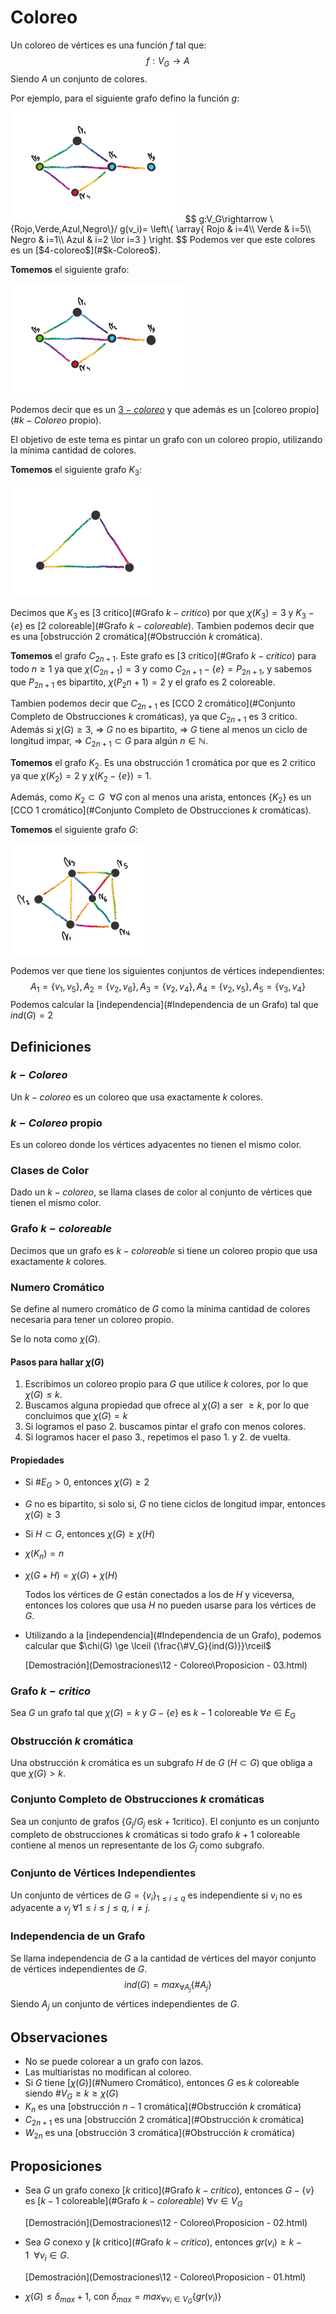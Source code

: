 # Coloreo

Un coloreo de vértices es una función $f$ tal que:
$$
f:V_G\rightarrow A
$$
Siendo $A$ un conjunto de colores.

Por ejemplo, para el siguiente grafo defino la función $g$:

<img src="Resources/clip_image001-1569843316395.png" alt="img" style="zoom:33%;" />
$$
g:V_G\rightarrow \{Rojo,Verde,Azul,Negro\}/ g(v_i)=
\left\{
\array{
	Rojo	&	i=4\\
	Verde	&	i=5\\
	Negro	&	i=1\\
	Azul	&	i=2 \lor i=3
}
\right.
$$
Podemos ver que este colores es un [$4-coloreo$](#$k-Coloreo$).

**Tomemos** el siguiente grafo:

<img src="Resources/clip_image001-1569843896251.png" alt="img" style="zoom:33%;" />

Podemos decir que es un [$3-coloreo$](#$k-Coloreo$) y que además es un [coloreo propio](#$k-Coloreo$ propio).

El objetivo de este tema es pintar un grafo con un coloreo propio, utilizando la mínima cantidad de colores.

**Tomemos** el siguiente grafo $K_3$:

<img src="Resources/clip_image001-1569845464396.png" alt="img" style="zoom:33%;" />

Decimos que $K_3$ es [3 critico](#Grafo $k-critico$) por que $\chi(K_3)=3$ y $K_3-\{e\}$ es [2 coloreable](#Grafo $k-coloreable$). Tambien podemos decir que es una [obstrucción $2$ cromática](#Obstrucción $k$ cromática).

**Tomemos** el grafo $C_{2n+1}$. Este grafo es [3 critico](#Grafo $k-critico$) para todo $n\ge1$ ya que $\chi(C_{2n+1})=3$ y como $C_{2n+1}-\{e\} = P_{2n+1}$, y sabemos que $P_{2n+1}$ es bipartito, $\chi(P_2{n+1})=2$ y el grafo es $2$ coloreable.

Tambien podemos decir que $C_{2n+1}$ es [CCO $2$ cromático](#Conjunto Completo de Obstrucciones $k$ cromáticas), ya que $C_{2n+1}$ es $3$ critico. Además si $\chi(G)\ge 3$, $\Rightarrow$  $G$ no es bipartito, $\Rightarrow$  $G$ tiene al menos un ciclo de longitud impar, $\Rightarrow$  $C_{2n+1} \subset G$ para algún $n \in \mathbb{N}$. 

**Tomemos** el grafo $K_2$. Es una obstrucción $1$ cromática por que es $2$ critico ya que $\chi(K_2)=2$ y $\chi(K_2-\{e\})=1$.

Además, como $K_2 \subset G~~\forall G \text{ con al menos una arista}$, entonces $\{K_2\}$ es un [CCO $1$ cromático](#Conjunto Completo de Obstrucciones $k$ cromáticas). 

**Tomemos** el siguiente grafo $G$:

<img src="Resources/clip_image001-1569849809848.png" alt="img" style="zoom:33%;" />

Podemos ver que tiene los siguientes conjuntos de vértices independientes: 
$$
A_1=\{v_1,v_5\}, A_2=\{v_2,v_6\},A_3=\{v_2,v_4\},A_4=\{v_2,v_5\}, A_5=\{v_3,v_4\}
$$
Podemos calcular la [independencia](#Independencia de un Grafo) tal que $ind(G)=2$

## Definiciones

### $k-Coloreo$

Un $k-coloreo$ es un coloreo que usa exactamente $k$ colores.

### $k-Coloreo$ propio

Es un coloreo donde los vértices adyacentes no tienen el mismo color.

### Clases de Color

Dado un $k-coloreo$, se llama clases de color al conjunto de vértices que tienen el mismo color.

### Grafo $k-coloreable$

Decimos que un grafo es $k-coloreable$ si tiene un coloreo propio que usa exactamente $k$ colores.

### Numero Cromático

Se define al numero cromático de $G$ como la mínima cantidad de colores necesaria para tener un coloreo propio. 

Se lo nota como $\chi(G)$.

#### Pasos para hallar $\chi(G)$

1. Escribimos un coloreo propio para $G$ que utilice $k$ colores, por lo que $\chi(G) \le k$.
2. Buscamos alguna propiedad que ofrece al $\chi(G)$ a ser $\ge k$, por lo que concluimos que $\chi(G)=k$
3.  Si logramos el paso 2. buscamos pintar el grafo con menos colores.
4. Si logramos hacer el paso 3., repetimos el paso 1. y 2. de vuelta.

#### Propiedades

- Si $\#E_G > 0$, entonces $\chi(G)\ge2$

- $G$ no es bipartito, si solo si, $G$ no tiene ciclos de longitud impar, entonces $\chi(G)\ge 3$

- Si $H \subset G$, entonces $\chi(G)\ge \chi(H)$

- $\chi(K_n)=n$

- $\chi(G+H) = \chi(G) + \chi(H)$

  Todos los vértices de $G$ están conectados a los de $H$ y viceversa, entonces los colores que usa $H$ no pueden usarse para los vértices de $G$.

- Utilizando a la [independencia](#Independencia de un Grafo), podemos calcular que $\chi(G) \ge \lceil {\frac{\#V_G}{ind(G)}}\rceil$

   [Demostración](Demostraciones\12 - Coloreo\Proposicion - 03.html) 

### Grafo $k-critico$

Sea $G$ un grafo tal que $\chi(G)=k$ y $G-\{e\}$ es $k-1$ coloreable $\forall e \in E_G$  

### Obstrucción $k$ cromática

Una obstrucción $k$ cromática es un subgrafo $H$ de $G$ ($H\subset G$) que obliga a que $\chi(G)>k$.

### Conjunto Completo de Obstrucciones $k$ cromáticas

Sea un conjunto de grafos $\{G_j/G_j \text{ es$k+1$critico}\}$. El conjunto es un conjunto completo de obstrucciones $k$ cromáticas si todo grafo $k+1$ coloreable contiene al menos un representante de los $G_j$ como subgrafo.

### Conjunto de Vértices Independientes

Un conjunto de vértices de $G=\{v_i\}_{1\le i\le q}$ es independiente si $v_i$ no es adyacente a $v_j$ $\forall 1\le i\le j\le q,~i\neq j$.

### Independencia de un Grafo

Se llama independencia de $G$ a la cantidad de vértices del mayor conjunto de vértices independientes de $G$.
$$
ind(G)=max_{\forall A_j}\{\#A_j\}
$$
Siendo $A_j$ un conjunto de vértices independientes de $G$.

## Observaciones

- No se puede colorear a un grafo con lazos.
- Las multiaristas no modifican al coloreo.
- Si $G$ tiene [$\chi(G)$](#Numero Cromático), entonces $G$ es $k$ coloreable siendo $\#V_G\ge k \ge \chi(G)$
- $K_n$ es una [obstrucción $n-1$ cromática](#Obstrucción $k$ cromática)
- $C_{2n+1}$ es una [obstrucción $2$ cromática](#Obstrucción $k$ cromática)
- $W_{2n}$ es una [obstrucción $3$ cromática](#Obstrucción $k$ cromática)

## Proposiciones

- Sea $G$ un grafo conexo [$k$ critico](#Grafo $k-critico$), entonces $G-\{v\}$ es [$k-1$ coloreable](#Grafo $k-coloreable$) $\forall v\in V_G$ 

   [Demostración](Demostraciones\12 - Coloreo\Proposicion - 02.html) 

- Sea $G$ conexo y [$k$ critico](#Grafo $k-critico$), entonces $gr(v_i) \ge k-1~~\forall v_i\in G$.

   [Demostración](Demostraciones\12 - Coloreo\Proposicion - 01.html) 

- $\chi(G)\le \delta_{max}+1$, con $\delta_{max}=max_{\forall v_i \in V_G} \{gr(v_i)\}$ 

  

















